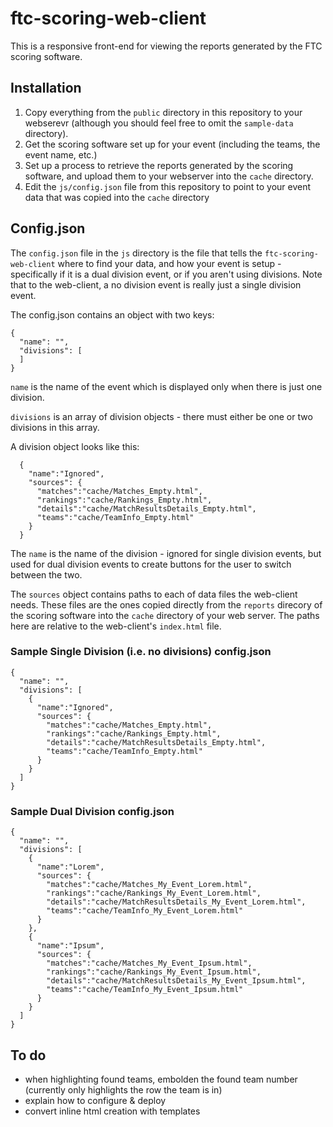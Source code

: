 # ftc-scoring-web-client

This is a responsive front-end for viewing the reports generated by the FTC scoring software.

## Installation
1. Copy everything from the `public` directory in this repository to your webserevr (although you should feel free to omit the `sample-data` directory).
2. Get the scoring software set up for your event (including the teams, the event name, etc.)
3. Set up a process to retrieve the reports generated by the scoring software, and upload them to your webserver into the `cache` directory.
4. Edit the `js/config.json` file from this repository to point to your event data that was copied into the `cache` directory

## Config.json
The `config.json` file in the `js` directory is the file that tells the `ftc-scoring-web-client` where to find your data, and how your event is setup - specifically if it is a dual division event, or if you aren't using divisions.  Note that to the web-client, a no division event is really just a single division event.

The config.json contains an object with two keys:

    {
      "name": "",
      "divisions": [
      ]
    }
`name` is the name of the event which is displayed only when there is just one division.

`divisions` is an array of division objects - there must either be one or two divisions in this array.

A division object looks like this:

      {
        "name":"Ignored",
        "sources": {
          "matches":"cache/Matches_Empty.html",
          "rankings":"cache/Rankings_Empty.html",
          "details":"cache/MatchResultsDetails_Empty.html",
          "teams":"cache/TeamInfo_Empty.html"
        }
      }
The `name` is the name of the division - ignored for single division events, but used for dual division events to create buttons for the user to switch between the two.

The `sources` object contains paths to each of data files the web-client needs.  These files are the ones copied directly from the `reports` direcory of the scoring software into the `cache` directory of your web server.  The paths here are relative to the web-client's `index.html` file.

### Sample Single Division (i.e. no divisions) config.json
    {
      "name": "",
      "divisions": [
        {
          "name":"Ignored",
          "sources": {
            "matches":"cache/Matches_Empty.html",
            "rankings":"cache/Rankings_Empty.html",
            "details":"cache/MatchResultsDetails_Empty.html",
            "teams":"cache/TeamInfo_Empty.html"
          }
        }
      ]
    }


### Sample Dual Division config.json
    {
      "name": "",
      "divisions": [
        {
          "name":"Lorem",
          "sources": {
            "matches":"cache/Matches_My_Event_Lorem.html",
            "rankings":"cache/Rankings_My_Event_Lorem.html",
            "details":"cache/MatchResultsDetails_My_Event_Lorem.html",
            "teams":"cache/TeamInfo_My_Event_Lorem.html"
          }
        },
        {
          "name":"Ipsum",
          "sources": {
            "matches":"cache/Matches_My_Event_Ipsum.html",
            "rankings":"cache/Rankings_My_Event_Ipsum.html",
            "details":"cache/MatchResultsDetails_My_Event_Ipsum.html",
            "teams":"cache/TeamInfo_My_Event_Ipsum.html"
          }
        }
      ]
    }

## To do
- when highlighting found teams, embolden the found team number (currently only highlights the row the team is in)
- explain how to configure & deploy
- convert inline html creation with templates
